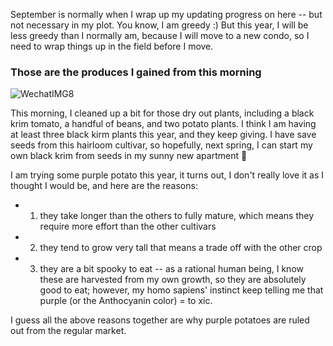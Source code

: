 September is normally when I wrap up my updating progress on here -- but not necessary in my plot. You know, I am greedy :) 
But this year, I will be less greedy than I normally am, because I will move to a new condo, so I need to wrap things up in the field before I move.

### Those are the produces I gained from this morning
![WechatIMG8](https://user-images.githubusercontent.com/79727789/189538636-d780d9b7-725a-41db-a692-61ee794d2db9.jpg)

This morning, I cleaned up a bit for those dry out plants, including a black krim tomato, a handful of beans, and two potato plants. I think I am having at least three black kirm plants this year, and they keep giving. I have save seeds from this hairloom cultivar, so hopefully, next spring, I can start my own black krim from seeds in my sunny new apartment 🤩

I am trying some purple potato this year, it turns out, I don't really love it as I thought I would be, and here are the reasons:
* 1. they take longer than the others to fully mature, which means they require more effort than the other cultivars
* 2. they tend to grow very tall that means a trade off with the other crop 
* 3. they are a bit spooky to eat -- as a rational human being, I know these are harvested from my own growth, so they are absolutely good to eat; however, my homo sapiens' instinct keep telling me that purple (or the Anthocyanin color) = to
xic.

I guess all the above reasons together are why purple potatoes are ruled out from the regular market. 
